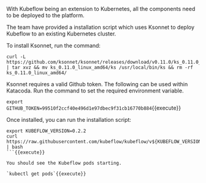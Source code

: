 With Kubeflow being an extension to Kubernetes, all the components need to be deployed to the platform. 

The team have provided a installation script which uses Ksonnet to deploy Kubeflow to an existing Kubernetes cluster.

To install Ksonnet, run the command:
```
curl -L https://github.com/ksonnet/ksonnet/releases/download/v0.11.0/ks_0.11.0_linux_amd64.tar.gz | tar xvz && mv ks_0.11.0_linux_amd64/ks /usr/local/bin/ks && rm -rf ks_0.11.0_linux_amd64/
```

Ksonnet requires a valid Github token. The following can be used within Katacoda. Run the command to set the required environment variable.

`export GITHUB_TOKEN=99510f2ccf40e496d1e97dbec9f31cb16770b884`{{execute}}

Once installed, you can run the installation script:

```
export KUBEFLOW_VERSION=0.2.2
curl https://raw.githubusercontent.com/kubeflow/kubeflow/v${KUBEFLOW_VERSION}/scripts/deploy.sh | bash
```{{execute}}

You should see the Kubeflow pods starting.

`kubectl get pods`{{execute}}

